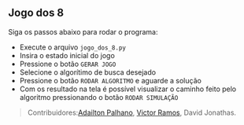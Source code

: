 ## Jogo dos 8
Siga os passos abaixo para rodar o programa:

 - Execute o arquivo `jogo_dos_8.py`
 - Insira o estado inicial do jogo
 - Pressione o botão `GERAR JOGO`
 - Selecione o algorítimo de busca desejado
 - Pressione o botão `RODAR ALGORITMO` e aguarde a solução
 - Com os resultado na tela é possível visualizar o caminho feito pelo algoritmo pressionando o botão `RODAR SIMULAÇÃO`

>Contribuidores:[Adailton Palhano](https://github.com/adailtonasp), [Victor Ramos](https://github.com/victrck), David Jonathas.



